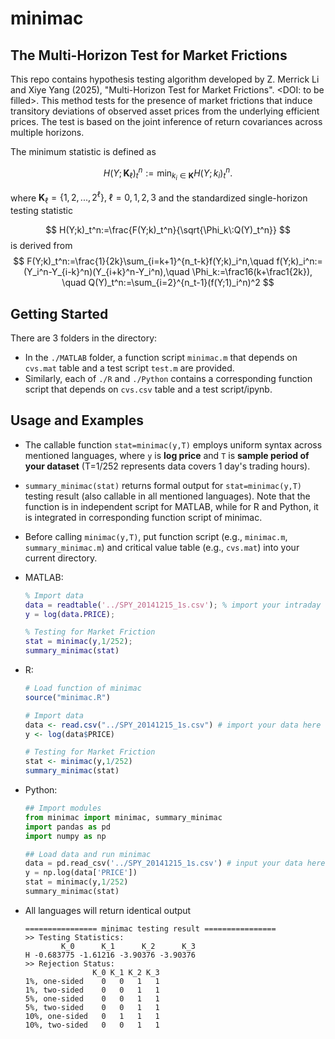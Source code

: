 # minimac
## The Multi-Horizon Test for Market Frictions

This repo contains hypothesis testing algorithm developed by Z. Merrick Li and Xiye Yang (2025), "Multi-Horizon Test for Market Frictions". <DOI: to be filled>. This method tests for the presence of market frictions that induce transitory deviations of observed asset prices from the underlying efficient prices. The test is based on the joint inference of return covariances across multiple horizons. 

The minimum statistic is defined as

$$
H(Y;\mathbf{K}_\ell)_t^n:=\min_{k_i\in\mathbf{K}}H(Y;k_i)_t^n.
$$

where $\mathbf{K}_\ell=\{1,2,...,2^\ell\},\;\ell=0,1,2,3$ and the standardized single-horizon testing statistic

$$
H(Y;k)_t^n:=\frac{F(Y;k)_t^n}{\sqrt{\Phi_k\:Q(Y)_t^n}}
$$
is derived from
$$
F(Y;k)_t^n:=\frac{1}{2k}\sum_{i=k+1}^{n_t-k}f(Y;k)_i^n,\quad f(Y;k)_i^n:=(Y_i^n-Y_{i-k}^n)(Y_{i+k}^n-Y_i^n),\quad \Phi_k:=\frac16(k+\frac1{2k}), \quad Q(Y)_t^n:=\sum_{i=2}^{n_t-1}(f(Y;1)_i^n)^2
$$

## Getting Started

There are 3 folders in the directory:

- In the `./MATLAB` folder,  a function script `minimac.m` that depends on `cvs.mat` table and a test script `test.m` are provided. 
- Similarly, each of `./R` and `./Python` contains a corresponding function script that depends on `cvs.csv` table and a test script/ipynb. 

## Usage and Examples

- The callable function `stat=minimac(y,T)` employs uniform syntax across mentioned languages, where `y` is **log price** and `T` is **sample period of your dataset** (T=1/252 represents data covers 1 day's trading hours). 

- `summary_minimac(stat)` returns formal output for `stat=minimac(y,T)` testing result (also callable in all mentioned languages). Note that the function is in independent script for MATLAB, while for R and Python, it is integrated in corresponding function script of minimac.

- Before calling `minimac(y,T)`, put function script (e.g., `minimac.m`, `summary_minimac.m`) and critical value table (e.g., `cvs.mat`) into your current directory. 

- MATLAB:

  ```matlab
  % Import data
  data = readtable('../SPY_20141215_1s.csv'); % import your intraday data here
  y = log(data.PRICE);
  
  % Testing for Market Friction
  stat = minimac(y,1/252);
  summary_minimac(stat)
  ```

- R:

  ```R
  # Load function of minimac
  source("minimac.R")
  
  # Import data
  data <- read.csv("../SPY_20141215_1s.csv") # import your data here
  y <- log(data$PRICE)
  
  # Testing for Market Friction
  stat <- minimac(y,1/252)
  summary_minimac(stat)
  
  ```

- Python:

  ```python
  ## Import modules
  from minimac import minimac, summary_minimac
  import pandas as pd
  import numpy as np
  
  ## Load data and run minimac
  data = pd.read_csv('../SPY_20141215_1s.csv') # input your data here
  y = np.log(data['PRICE'])
  stat = minimac(y,1/252)
  summary_minimac(stat)
  ```

- All languages will return identical output

  ```
  ================ minimac testing result ================
  >> Testing Statistics:
          K_0      K_1      K_2      K_3
  H -0.683775 -1.61216 -3.90376 -3.90376
  >> Rejection Status:
                 K_0 K_1 K_2 K_3
  1%, one-sided    0   0   1   1
  1%, two-sided    0   0   1   1
  5%, one-sided    0   0   1   1
  5%, two-sided    0   0   1   1
  10%, one-sided   0   1   1   1
  10%, two-sided   0   0   1   1
  ```
